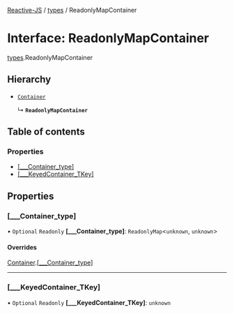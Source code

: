 [Reactive-JS](../README.md) / [types](../modules/types.md) / ReadonlyMapContainer

# Interface: ReadonlyMapContainer

[types](../modules/types.md).ReadonlyMapContainer

## Hierarchy

- [`Container`](types.Container.md)

  ↳ **`ReadonlyMapContainer`**

## Table of contents

### Properties

- [[\_\_\_Container\_type]](types.ReadonlyMapContainer.md#[___container_type])
- [[\_\_\_KeyedContainer\_TKey]](types.ReadonlyMapContainer.md#[___keyedcontainer_tkey])

## Properties

### [\_\_\_Container\_type]

• `Optional` `Readonly` **[\_\_\_Container\_type]**: `ReadonlyMap`<`unknown`, `unknown`\>

#### Overrides

[Container](types.Container.md).[[___Container_type]](types.Container.md#[___container_type])

___

### [\_\_\_KeyedContainer\_TKey]

• `Optional` `Readonly` **[\_\_\_KeyedContainer\_TKey]**: `unknown`
